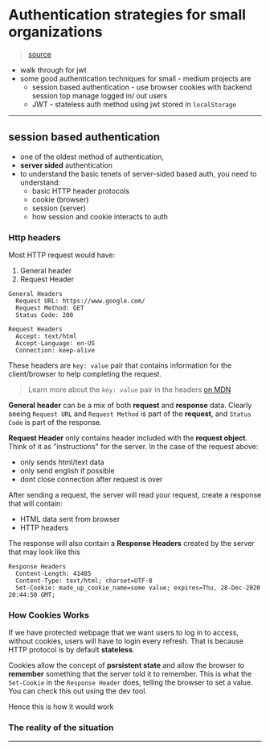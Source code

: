 # Authentication strategies for small organizations

> [source](https://zachgoll.github.io/blog/2019/choosing-authentication-strategy/#Session-Based-Authentication-Implementation)

- walk through for jwt
- some good authentication techniques for small - medium projects are 
  - session based authentication - use browser cookies with backend session top manage logged in/ out users
  - JWT - stateless auth method using jwt stored in `localStorage`

---

## session based authentication

- one of the oldest method of authentication,
- **server sided** authentication
- to understand the basic tenets of server-sided based auth, you need to understand:
  - basic HTTP header protocols
  - cookie (browser)
  - session (server)
  - how session and cookie interacts to auth

### Http headers

Most HTTP request would have:
1. General header
2. Request Header

```
General Headers
  Request URL: https://www.google.com/
  Request Method: GET
  Status Code: 200

Request Headers
  Accept: text/html
  Accept-Language: en-US
  Connection: keep-alive
```

These headers are `key: value` pair that contains information for the client/browser to help completing the request.

> Learn more about the `key: value` pair in the headers [on MDN](https://developer.mozilla.org/en-US/docs/Web/HTTP/Headers)

**General header** can be a mix of both **request** and **response** data.
Clearly seeing `Request URL` and `Request Method` is part of the **request**,
and `Status Code` is part of the response.

**Request Header** only contains header included with the **request object**.
Think of it as "instructions" for the server.
In the case of the request above:
- only sends html/text data
- only send english if possible
- dont close connection after request is over

After sending a request, the server will read your request, create a response that will contain:
- HTML data sent from browser
- HTTP headers

The response will also contain a **Response Headers** created by the server that may look like this

```
Response Headers
  Content-Length: 41485
  Content-Type: text/html; charset=UTF-8
  Set-Cookie: made_up_cookie_name=some value; expires=Thu, 28-Dec-2020 20:44:50 GMT;
```

### How Cookies Works

If we have protected webpage that we want users to log in to access, without cookies, users will have to login every refresh.
That is because HTTP protocol is by default **stateless**.

Cookies allow the concept of **psrsistent state** and allow the browser to **remember** something that the server told it to remember.
This is what the `Set-Cookie` in the `Response Header` does, telling the browser to set a value.
You can check this out using the dev tool.

Hence this is how it would work

### The reality of the situation





---

